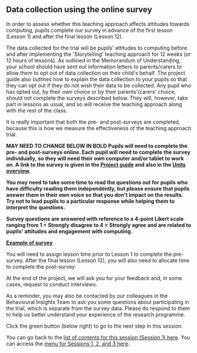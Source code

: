 ## Data collection using the online survey

In order to assess whether this teaching approach affects attitudes towards computing, pupils complete our survey in advance of the first lesson (Lesson 1) and after the final lesson (Lesson 12).

The data collected for the trial will be pupils' attitudes to computing before and after implementing the 'Storytelling' teaching approach for 12 weeks (or 12 hours of lessons). As outlined in the Memorandum of Understanding, your school should have sent out information letters to parents/carers to allow them to opt out of data collection on their child's behalf. The project guide also outlines how to explain the data collection to your pupils so that they can opt out if they do not wish their data to be collected. Any pupil who has opted out, by their own choice or by their parents'/carers' choice, should not complete the surveys described below. They will, however, take part in lessons as usual, and so will receive the teaching approach along with the rest of the class.
 
It is really important that both the pre- and post-surveys are completed, because this is how we measure the effectiveness of the teaching approach trial. 

**MAY NEED TO CHANGE BELOW IN BOLD
Pupils will need to complete the pre- and post-surveys online. Each pupil will need to complete the survey individually, so they will need their own computer and/or tablet to work on. A link to the survey is given in the [Project guide](https://docs.google.com/document/d/1GCvtNeQWBAr_5M2xajIXmoqcHco7WPEtvMrsf-v4oGI/edit?usp=sharing) and also in the [Units overview](http://ncce.io/ZuiEa6).**

**You may need to take some time to read the questions out for pupils who have difficulty reading them independently, but please ensure that pupils answer them in their own voice so that you don't impact on the results. Try not to lead pupils to a particular response while helping them to interpret the questions.**

**Survey questions are answered with reference to a 4-point Likert scale ranging from 1 = Strongly disagree to 4 = Strongly agree and are related to pupils' attitudes and engagement with computing.**

**[Example of survey](http://ncce.io/intervention-survey)**


You will need to assign lesson time prior to Lesson 1 to complete the pre-survey. After the final lesson (Lesson 12), you will also need to allocate time to complete the post-survey.

At the end of the project, we will ask you for your feedback and, in some cases, request to conduct interviews.
 
As a reminder, you may also be contacted by our colleagues in the Behavioural Insights Team to ask you some questions about participating in the trial, which is separate from the survey data. Please do respond to them to help us better understand your experience of the research programme.

Click the green button (below right) to go to the next step in this session.

You can go back to the [list of contents for this session (Session 1) here](https://projects.raspberrypi.org/en/projects/KS1StorytellingTraining_Session1_GBICi1b).
You can access the [menu for Sessions 1, 2, and 3 here](https://projects.raspberrypi.org/en/pathways/ks1-storytellingtraining-gbici1b).
